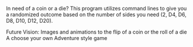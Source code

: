 In need of a coin or a die? This program utilizes command lines to give you a randomized outcome based on the number of sides you need (2, D4, D6, D8, D10, D12, D20).

Future Vision:
  Images and animations to the flip of a coin or the roll of a die
  A choose your own Adventure style game
